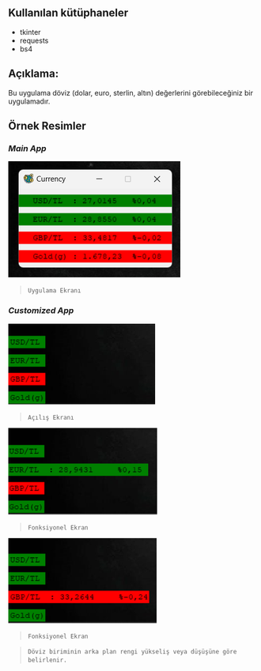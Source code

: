 ## Kullanılan kütüphaneler
* tkinter
* requests
* bs4

## Açıklama:
Bu uygulama döviz (dolar, euro, sterlin, altın) değerlerini görebileceğiniz bir uygulamadır.

## Örnek Resimler

### __*Main App*__
![](https://github.com/Hamza-Eren/Foreign-Exchange-App/blob/main/screenshot/app.png)
> `Uygulama Ekranı`

### __*Customized App*__
![](https://github.com/Hamza-Eren/Foreign-Exchange-App/blob/main/custom/screenshot/start.png)
> `Açılış Ekranı`

![](https://github.com/Hamza-Eren/Foreign-Exchange-App/blob/main/custom/screenshot/functional1.png)
> `Fonksiyonel Ekran`

![](https://github.com/Hamza-Eren/Foreign-Exchange-App/blob/main/custom/screenshot/functional2.png)
> `Fonksiyonel Ekran`  

>  `Döviz biriminin arka plan rengi yükseliş veya düşüşüne göre belirlenir.`
</p>

